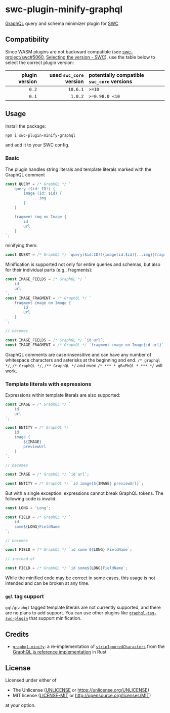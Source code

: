 # swc-plugin-minify-graphql

[GraphQL] query and schema minimizer plugin for [SWC]

## Compatibility

Since WASM plugins are not backward compatible (see [swc-project/swc#5060][swc-wasm-compat-issue], [Selecting the version - SWC][selecting-swc-core]), use the table below to select the correct plugin version:

| plugin version | used `swc_core` version | potentially compatible `swc_core` versions |
| -------------: | ----------------------: | :----------------------------------------- |
|          `0.2` |                `10.6.1` | `>=10`                                     |
|          `0.1` |                 `1.0.2` | `>=0.98.0 <10`                             |

## Usage

Install the package:

```sh
npm i swc-plugin-minify-graphql
```

and add it to your SWC config.

### Basic

The plugin handles string literals and template literals marked with the GraphQL comment

```ts
const QUERY = /* GraphQL */ `
	query ($id: ID!) {
		image (id: $id) {
			...img
		}
	}

	fragment img on Image {
		id
		url
	}
`;
```

minifying them:

```ts
const QUERY = /* GraphQL */ `query($id:ID!){image(id:$id){...img}}fragment img on Image{id url}`;
```

Minification is supported not only for entire queries and schemas, but also for their individual parts (e.g., fragments):

```ts
const IMAGE_FIELDS = /* GraphQL */ `
	id
	url
`;
const IMAGE_FRAGMENT = /* GraphQL */ `
	fragment image on Image {
		id
		url
	}
`;

// becomes

const IMAGE_FIELDS = /* GraphQL */ `id url`;
const IMAGE_FRAGMENT = /* GraphQL */ `fragment image on Image{id url}`;
```

GraphQL comments are case-insensitive and can have any number of whitespace characters and asterisks at the beginning and end. `/* graphql */`, `/* GraphQL */`, `/** GraphQL */` and even `/* *** * gRaPhQl * *** */` will work.

### Template literals with expressions

Expressions within template literals are also supported:

```ts
const IMAGE = /* GraphQL */ `
	id
	url
`;

const ENTITY = /* GraphQL */ `
	id
	image {
		${IMAGE}
		previewUrl
	}
`;

// becomes

const IMAGE = /* GraphQL */ `id url`;

const ENTITY = /* GraphQL */ `id image{${IMAGE} previewUrl}`;
```

But with a single exception: expressions cannot break GraphQL tokens. The following code is invalid:

```ts
const LONG = 'Long';

const FIELD = /* GraphQL */ `
	id
	some${LONG}FieldName
`;

// becomes

const FIELD = /* GraphQL */ `id some ${LONG} FieldName`;

// instead of

const FIELD = /* GraphQL */ `id some${LONG}FieldName`;
```

While the minified code may be correct in some cases, this usage is not intended and can be broken at any time.

### `gql` tag support <!-- spell-checker: ignore gql -->

`gql`/`graphql` tagged template literals are not currently supported, and there are no plans to add support. You can use other plugins like [`graphql-tag-swc-plugin`] that support minification.

## Credits

- [`graphql-minify`](https://github.com/dan-lee/graphql-minify-rs): a re-implementation of [`stripIgnoredCharacters`](https://graphql-js.org/api/function/stripignoredcharacters/) from the [GraphQL.js reference implementation](https://github.com/graphql/graphql-js) in Rust

## License

Licensed under either of

- The Unlicense
  ([UNLICENSE](./UNLICENSE) or https://unlicense.org/UNLICENSE)
- MIT license
  ([LICENSE-MIT](./LICENSE-MIT) or http://opensource.org/licenses/MIT)

at your option.

<!-- links -->

[GraphQL]: https://graphql.org
[SWC]: https://swc.rs
[swc-wasm-compat-issue]: https://github.com/swc-project/swc/issues/5060
[selecting-swc-core]: https://swc.rs/docs/plugin/selecting-swc-core
[`graphql-tag-swc-plugin`]: https://github.com/rishabh3112/graphql-tag-swc-plugin
